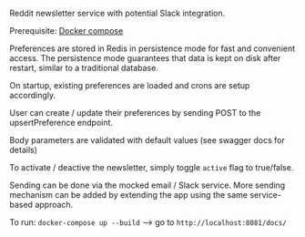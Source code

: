 Reddit newsletter service with potential Slack integration.

Prerequisite: [Docker compose](https://docs.docker.com/compose/install/)

Preferences are stored in Redis in persistence mode for fast and convenient access. The persistence mode guarantees that data is kept on disk after restart, similar to a traditional database.

On startup, existing preferences are loaded and crons are setup accordingly.

User can create / update their preferences by sending POST to the upsertPreference endpoint.

Body parameters are validated with default values (see swagger docs for details)

To activate / deactive the newsletter, simply toggle `active` flag to true/false.

Sending can be done via the mocked email / Slack service. More sending mechanism can be added by extending the app using the same service-based approach.

To run: `docker-compose up --build` --> go to `http://localhost:8081/docs/`
